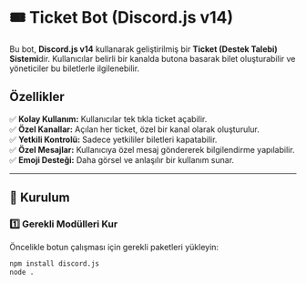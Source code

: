 # 🎟️ Ticket Bot (Discord.js v14)

Bu bot, **Discord.js v14** kullanarak geliştirilmiş bir **Ticket (Destek Talebi) Sistemi**dir. Kullanıcılar belirli bir kanalda butona basarak bilet oluşturabilir ve yöneticiler bu biletlerle ilgilenebilir.  

##  Özellikler  
✅ **Kolay Kullanım:** Kullanıcılar tek tıkla ticket açabilir.  
✅ **Özel Kanallar:** Açılan her ticket, özel bir kanal olarak oluşturulur.  
✅ **Yetkili Kontrolü:** Sadece yetkililer biletleri kapatabilir.  
✅ **Özel Mesajlar:** Kullanıcıya özel mesaj göndererek bilgilendirme yapılabilir.  
✅ **Emoji Desteği:** Daha görsel ve anlaşılır bir kullanım sunar.  

---

## 🔧 Kurulum  

### 1️⃣ Gerekli Modülleri Kur  
Öncelikle botun çalışması için gerekli paketleri yükleyin:  
```sh
npm install discord.js
node .

